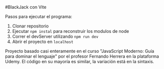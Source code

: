 #BlackJack con Vite

Pasos para ejecutar el programa:

1. Clonar repositorio
2. Ejecutar ```npm instal``` para reconstruir los modulos de node
3. Correr el devServer utilizando ```npm run dev```
4. Abrir el proyecto en ```localhost```

Proyecto basado casi enteramente en el curso "JavaScript Moderno: Guía para dominar el lenguaje" por el profesor Fernando Herrera en la plataforma Udemy. El código en su mayoría es similar, la variación está en la sintaxis.

